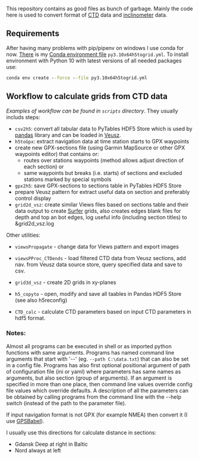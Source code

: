 This repository contains as good files as bunch of garbage. Mainly the code here is used to convert format of <a href="https://en.wikipedia.org/wiki/CTD_(instrument)">CTD</a> data and <a href="https://jor.ocean.ru/index.php/jor/article/download/369/153">inclinometer</a> data.

## Requirements
After having many problems with pip/pipenv on windows I use conda for now. [There](py3.10x64h5togrid.yml) is my [Conda environment file](https://docs.conda.io/projects/conda/en/latest/user-guide/tasks/manage-environments.html#id16) `py3.10x64h5togrid.yml`. To install environment with Python 10 with latest versions of all needed packages use:
```cmd
conda env create --force --file py3.10x64h5togrid.yml
```

## Workflow to calculate grids from CTD data 
*Examples of workflow can be found in ``scripts`` directory*. They usually includs steps:

 - ``csv2h5``: convert all tabular data to PyTables HDF5 Store which is used by [pandas](https://pandas.pydata.org) library and can be loaded in [Veusz](https://github.com/veusz/veusz).
 - ``h5toGpx``: extract navigation data at time station starts to GPX waypoints
 - create new GPX-sections file (using Garmin MapSource or other GPX waypoints editor) that contains or:
    - routes over stations waypoints (method allows adjust direction of each section) or
    - same waypoints but breaks (i.e. starts) of sections and excluded stations marked by special symbols
 - ``gpx2h5``: save GPX-sections to sections table in PyTables HDF5 Store
 - prepare Veusz pattern for extract useful data on section
 and preferably control display
 - ``grid2d_vsz``: create similar Views files based on sections table and their data
 output to create [Surfer](https://www.goldensoftware.com/products/surfer) grids, also creates edges blank files for depth and
 top an bot edges, log useful info (including section titles) to &grid2d_vsz.log


Other utilities:
 - ``viewsPropagate`` - change data for Views pattern and export images
 - ``viewsPProc_CTDends`` - load filtered CTD data from Veusz sections, add nav.
from Veusz data source store, query specified data and save to csv.
 - ``grid3d_vsz`` - create 2D grids in xy-planes
 - ``h5_copyto`` - open, modify and save all taables in Pandas HDF5 Store (see also h5reconfig)

 - ``CTD_calc`` - calculate CTD parameters based on input CTD parameters in hdf5 format.
 
 
### Notes:
Almost all programs can be executed in shell or as imported python functions with same arguments. Programs has named command line arguments that start with '--' (eg. ``--path C:\data.txt``) that can also be set in a config file. Programs has also first optional positional argument of path of configuration file (ini or yaml) where parameters has same names as arguments, but also section (group of arguments). If an argument is specified in more than one place, then command line values override config file values which override defaults. A description of all the parameters can be obtained by calling programs from the command line with the --help switch (instead of the path to the parameter file).

 
 If input navigation format is not GPX (for example NMEA) then convert it (I use [GPSBabel](https://www.gpsbabel.org/)).



I usually use this directions for calculate distance in sections:
 - Gdansk Deep at right in Baltic
 - Nord always at left
 